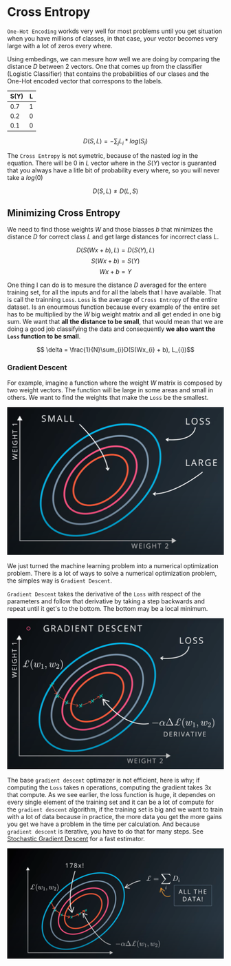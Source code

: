 # Cross Entropy

`One-Hot Encoding` workds very well for most problems until you get situation when you have millions of classes, in that case, your vector becomes very large with a lot of zeros every where.

Using embedings, we can mesure how well we are doing by comparing the distance $D$ between 2 vectors. One that comes up from the classifier (Logistic Classifier) that contains the probabilities of our clases and the One-Hot encoded vector that correspons to the labels.

|S(Y)|L|
|---|---|
|0.7|1|
|0.2|0|
|0.1|0|

$$ D(S,L) = -\sum_{j}L_{i}*log(S_{i}) $$

The `Cross Entropy` is not symetric, because of the nasted $log$ in the equation. There will be 0 in $L$ vector where in the $S(Y)$ vector is guaranted that you always have a litle bit of probability every where, so you will never take a $log(0)$

$$ D(S,L) \neq D(L,S) $$ 

## Minimizing Cross Entropy

We need to find those weights $W$ and those biasses $b$ that minimizes the distance $D$ for correct class $L$ and get large distances for incorrect class $L$. 

$$ D(S(Wx + b),L) = D(S(Y), L) $$ 
$$ S(Wx + b) = S(Y) $$ 
$$ Wx + b = Y $$ 

One thing I can do is to mesure the distance $D$ averaged for the entere training set, for all the inputs and for all the labels that I have available. That is call the trainning `Loss`. `Loss` is the average of `Cross Entropy` of the entire dataset. Is an enourmous function because every example of the entire set has to be multiplied by the $W$ big weight matrix and all get ended in one big sum. We want that **all the distance to be small**, that would mean that we are doing a good job classifying the data and consequently **we also want the `Loss` function to be small**.

$$ \delta = \frac{1}{N}\sum_{i}D(S(Wx_{i} + b), L_{i})$$

### Gradient Descent

For example, imagine a function where the weight $W$ matrix is composed by two weight vectors. The function will be large in some areas and small in others. We want to find the weights that make the `Loss` be the smallest.

![Udacity](../Img/weights-small-large-loss.png)

We just turned the machine learning problem into a numerical optimization problem. There is a lot of ways to solve a numerical optimization problem, the simples way is `Gradient Descent`.

`Gradient Descent` takes the derivative of the `Loss` with respect of the parameters and follow that derivative by taking a step backwards and repeat until it get's to the bottom. The bottom may be a local minimum.

![Udacity](../Img/loss-gradient-descent.png)

The base `gradient descent` optimazer is not efficient, here is why; if computing the `Loss` takes n operations, computing the gradient takes 3x that compute. As we see earlier, the loss function is huge, it dependes on every single element of the training set and it can be a lot of compute for the `gradient descent` algorithm, if the training set is big and we want to train with a lot of data because in practice, the more data you get the more gains you get we have a problem in the time per calculation. And because `gradient descent` is iterative, you have to do that for many steps. See [Stochastic Gradient Descent](../StochasticGradientDescent.md) for a fast estimator.

![Udacity](../Img/gradient-descent-problem.png)
